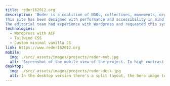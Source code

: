 ```yaml
---
title: reder162012.org
description: 'Reder is a coalition of NGOs, collectives, movements, organisations and individuals that campaigns for universal access to healthcare in Spain and denounces exclusion in the healthcare system.
This site has been designed with performance and accessibility in mind. This should help visitors - in many cases socially excluded people such as refugees - to find their way around quickly. No fonts are specified, but the system font stack is used to contribute to performance.
The editorial team had experience with Wordpress and requested this system. Only five plugins are activated on the site: Advanced Custom Fields PRO, Akismet Anti-Spam, SiteGround Security, WP Rocket Pro and Yoast SEO.'
technologies:
  - Wordpress with ACF
  - Tailwind CSS
  - Custom minimal vanilla JS
link: https://www.reder162012.org
mobile:
  img: ./src/_assets/images/projects/reder-mob.jpg
  alt: 'Screenshot of the mobile view of the project. In high contrast you can see the main slogan (Universal health care for all) and a photograph from a demonstration, people holding oversized health cards in their hands.'
desktop:
  img: ./src/_assets/images/projects/reder-desk.jpg
  alt: In the desktop version there's a split layout, the hero image to the right, main slogan to the left.
---
```

